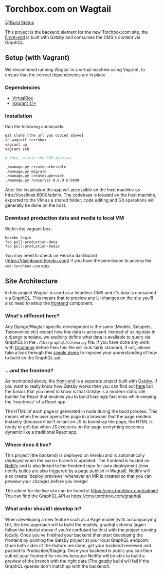 Torchbox.com on Wagtail
=======================

[![Build Status](https://travis-ci.org/torchbox/wagtail-torchbox.svg?branch=master)](https://travis-ci.org/torchbox/wagtail-torchbox)

This project is the backend element for the new Torchbox.com site, the [Front-end](https://github.com/torchbox/torchbox-frontend/) is built with Gatsby and consumes the CMS's content via GraphQL. 

Setup (with Vagrant)
--------------------

We recommend running Wagtail in a virtual machine using Vagrant, to ensure that the correct dependencies are in place.

### Dependencies
 - [VirtualBox](https://www.virtualbox.org/)
 - [Vagrant 1.1+](http://www.vagrantup.com)

### Installation

Run the following commands:

```bash
git clone [the url you copied above]
cd wagtail-torchbox
vagrant up
vagrant ssh

# then, within the SSH session:

./manage.py createcachetable
./manage.py migrate
./manage.py createsuperuser
./manage.py runserver 0.0.0.0:8000
```

After the installation the app will accessible on the host machine as http://localhost:8000/admin. The codebase is located on the host
machine, exported to the VM as a shared folder; code editing and Git operations will generally be done on the host.


### Download production data and media to local VM

Within the vagrant box:

```
heroku login
fab pull-production-data
fab pull-production-media
```

You may need to check on Heroku dashboard (https://dashboard.heroku.com) if you have the permission to access the `cms-torchbox-com` app.


Site Architecture
-----------------

In this project Wagtail is used as a headless CMS and it's data is consumed via [GraphQL](https://graphql.org/). This means that to preview any UI changes on the site you'll also need to setup the [frontend](https://github.com/torchbox/torchbox-frontend/) component.

### What's different here?

Any Django/Wagtail specific development is the same (Models, Snippets, Taxonomies etc) except how this data is accessed. Instead of using data in a django template, we explicity define what data is available to query via GraphQL in the `./tbx/graphql/schema.py` file. If you have done any work with [Graphene](https://docs.graphene-python.org/en/latest/) before then this file will look fairly standard, if not, please take a look through this [simple demo](https://docs.graphene-python.org/projects/django/en/latest/tutorial-plain/) to improve your understanding of how to build on the GraphQL api.


### ...and the frontend?

As mentioned above, the [front-end](https://github.com/torchbox/torchbox-frontend/) is a seperate project built with [Gatsby](https://www.gatsbyjs.org/). If you want to really know how Gatsby works then you can find out [here](https://www.gatsbyjs.org/docs/behind-the-scenes/) but the basics that you need to know is that Gatsby is a modern static site builder for React that enables you to build blazingly fast sites while keeping the 'reactness' of a React app.

The HTML of each page is generated in node during the build process. This means when the user opens the page in a browser that the page renders instantly (because it isn't reliant on JS to bootstrap the page, the HTML is ready to go!) but when JS executes on the page everything becomes dynamic like a traditional React app.


### Where does it live?

This project (the backend) is deployed on heroku and is automatically deployed when the `master` branch is updated. The frontend is hosted on [Netlify](https://www.netlify.com/) and is also linked to the frontend repo for auto deployment (new netlify builds are also triggered by a page publish in Wagtail). Netlify will also create 'deploy previews' whenever an MR is created so that you can preview your changes before you merge!


The admin for the live site can be found at https://cms.torchbox.com/admin/ 
You can find the GraphQL API at https://cms.torchbox.com/graphql/ 


### What order should I develop in?

When developing a new feature such as a Page model (with accompanying UI), the best approach will to build the models, graphql schema (again follow the tutorial above if you're confused by this) with the project running locally. Once you've finished your backend then start developing the frontend by pointing the Gatsby project at your local GraphQL endpoint. Once both sides of the feature are done, get your backend reviewed and pushed to Production/Staging. Once your backend is public you can then submit your frontend for review because Netlfiy will be able to build a preview of the branch with the right data (The gatsby build will fail if the GraphQL queries don't match up with the backend!).
